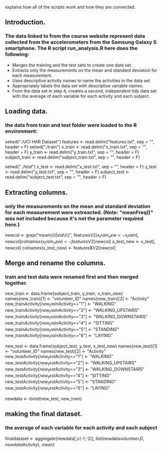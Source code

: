 explains how all of the scripts work and how they are connected.

## Introduction.

###  The data linked to from the course website represent data collected from the accelerometers from the Samsung Galaxy S smartphone. The R script run_analysis.R here does the following:
* Merges the training and the test sets to create one data set.
* Extracts only the measurements on the mean and standard deviation for each measurement.
* Uses descriptive activity names to name the activities in the data set
* Appropriately labels the data set with descriptive variable names.
* From the data set in step 4, creates a second, independent tidy data set with the average of each variable for each activity and each subject.


## Loading data.

### the data from train and test folder were loaded to the R environment:

setwd("./UCI HAR Dataset")
features <- read.delim("features.txt", sep = "", header = F)
setwd("./train")
x_train <- read.delim("x_train.txt", sep = "", header = F)
y_train <- read.delim("y_train.txt", sep = "", header = F)
subject_train <- read.delim("subject_train.txt", sep = "", header = F)

setwd("../test")
x_test <- read.delim("x_test.txt", sep = "", header = F)
y_test <- read.delim("y_test.txt", sep = "", header = F)
subject_test <- read.delim("subject_test.txt", sep = "", header = F)


## Extracting columns.

### only the measurements on the mean and standard deviation for each measurement were extreacted. (Note: "meanFreq()" was not included because it's not the parameter required here.)

newcol <- grep("mean\\(\\)|std\\(\\)", features$V2)
x_train_new <- x_train[, newcol]
colnames(x_train_new) <- features$V2[newcol]
x_test_new <- x_test[, newcol]
colnames(x_test_new) <- features$V2[newcol]


## Merge and rename the columns.

### train and test data were renamed first and then merged together.

new_train <- data.frame(subject_train, y_train, x_train_new)
names(new_train)[1] <- "volunteer_ID"
names(new_train)[2] <- "Activity"
new_train$Activity[new_train$Activity=="1"] <- "WALKING"
new_train$Activity[new_train$Activity=="2"] <- "WALKING_UPSTAIRS"
new_train$Activity[new_train$Activity=="3"] <- "WALKING_DOWNSTAIRS"
new_train$Activity[new_train$Activity=="4"] <- "SITTING"
new_train$Activity[new_train$Activity=="5"] <- "STANDING"
new_train$Activity[new_train$Activity=="6"] <- "LAYING"

new_test <- data.frame(subject_test, y_test, x_test_new)
names(new_test)[1] <- "volunteer_ID"
names(new_test)[2] <- "Activity"
new_test$Activity[new_test$Activity=="1"] <- "WALKING"
new_test$Activity[new_test$Activity=="2"] <- "WALKING_UPSTAIRS"
new_test$Activity[new_test$Activity=="3"] <- "WALKING_DOWNSTAIRS"
new_test$Activity[new_test$Activity=="4"] <- "SITTING"
new_test$Activity[new_test$Activity=="5"] <- "STANDING"
new_test$Activity[new_test$Activity=="6"] <- "LAYING"

newdata <- rbind(new_test, new_train)


## making the final dataset.

### the average of each variable for each activity and each subject

finaldataset <- aggregate(newdata[,c(-1,-2)], list(newdata$volunteer_ID, newdata$Activity), mean)
 